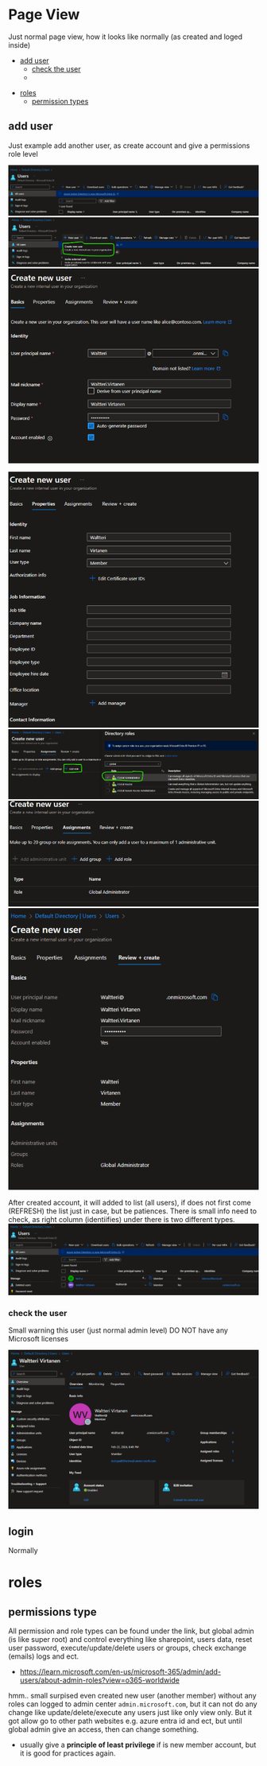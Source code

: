 # Page View 

Just normal page view, how it looks like normally (as created and loged inside)

  * [add user](#add-user)
    * [check the user](#check-the-user)
    * 
- [roles](#roles)
  * [permission types](#permission-types)

## add user

Just example add another user, as create account and give a permissions role level

![Alt text](images/8.png)
![Alt text](images/9.png)
![Alt text](images/10.png)


![Alt text](images/11.png)
![Alt text](images/12.png)
![Alt text](images/13.png)
![Alt text](images/14.png)

After created account, it will added to list (all users), if does not first come (REFRESH) the list just in case, but be patiences.
There is small info need to check, as right column (identiifies) under there is two different types.
![Alt text](images/15.png)

### check the user

Small warning this user (just normal admin level) DO NOT have any Microsoft licenses

![Alt text](images/16.png)

## login

Normally 


# roles

## permissions type

All permission and role types can be found under the link, but global admin (is like super root) and control everything like sharepoint, users data, reset user password, execute/update/delete users or groups, check exchange (emails) logs and ect.
- https://learn.microsoft.com/en-us/microsoft-365/admin/add-users/about-admin-roles?view=o365-worldwide

hmm.. small surpised even created new user (another member) without any roles can logged to admin center `admin.microsoft.com`, but it can not do any change like update/delete/execute any users just like only view only. But it got allow go to other path websites e.g. azure entra id and ect, but until global admin give an access, then can change something. 

- usually give a <b> principle of least privilege </b> if is new member account, but it is good for practices again.






